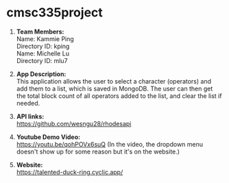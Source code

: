 # cmsc335project
1. __Team Members:__  
    Name: Kammie Ping  
    Directory ID: kping  
    Name: Michelle Lu  
    Directory ID: mlu7  

2. __App Description:__  
    This application allows the user to select a character (operators) and add them to a list, which is saved in MongoDB. The user can then get the total block count of all operators added to the list, and clear the list if needed.

3. __API links:__  
    https://github.com/wesngu28/rhodesapi

4. __Youtube Demo Video:__  
    https://youtu.be/qohPOVx6suQ
    (In the video, the dropdown menu doesn't show up for some reason but it's on the website.)

5. __Website:__  
https://talented-duck-ring.cyclic.app/
